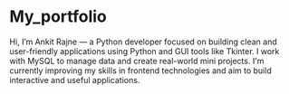 # My_portfolio
Hi, I’m Ankit Rajne — a Python developer focused on building clean and user-friendly applications using Python and GUI tools like Tkinter. I work with MySQL to manage data and create real-world mini projects. I'm currently improving my skills in frontend technologies and aim to build interactive and useful applications. 
